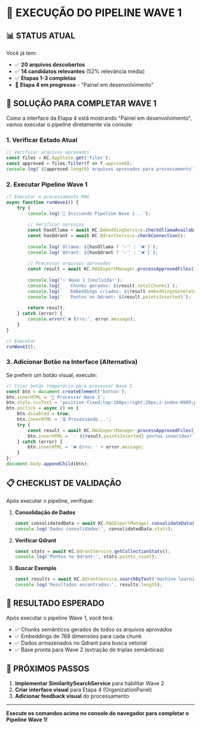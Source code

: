 # 🚀 EXECUÇÃO DO PIPELINE WAVE 1

## 📊 STATUS ATUAL

Você já tem:
- ✅ **20 arquivos descobertos** 
- ✅ **14 candidatos relevantes** (52% relevância média)
- ✅ **Etapas 1-3 completas**
- 🚧 **Etapa 4 em progresso** - "Painel em desenvolvimento"

## 🔧 SOLUÇÃO PARA COMPLETAR WAVE 1

Como a interface da Etapa 4 está mostrando "Painel em desenvolvimento", vamos executar o pipeline diretamente via console:

### 1. Verificar Estado Atual
```javascript
// Verificar arquivos aprovados
const files = KC.AppState.get('files');
const approved = files.filter(f => f.approved);
console.log(`${approved.length} arquivos aprovados para processamento`);
```

### 2. Executar Pipeline Wave 1
```javascript
// Executar o processamento RAG
async function runWave1() {
    try {
        console.log('🌊 Iniciando Pipeline Wave 1...');
        
        // Verificar serviços
        const hasOllama = await KC.EmbeddingService.checkOllamaAvailability();
        const hasQdrant = await KC.QdrantService.checkConnection();
        
        console.log(`Ollama: ${hasOllama ? '✅' : '❌'}`);
        console.log(`Qdrant: ${hasQdrant ? '✅' : '❌'}`);
        
        // Processar arquivos aprovados
        const result = await KC.RAGExportManager.processApprovedFiles();
        
        console.log('✅ Wave 1 Concluída!');
        console.log(`   Chunks gerados: ${result.totalChunks}`);
        console.log(`   Embeddings criados: ${result.embeddingsGenerated}`);
        console.log(`   Pontos no Qdrant: ${result.pointsInserted}`);
        
        return result;
    } catch (error) {
        console.error('❌ Erro:', error.message);
    }
}

// Executar
runWave1();
```

### 3. Adicionar Botão na Interface (Alternativa)
Se preferir um botão visual, execute:

```javascript
// Criar botão temporário para processar Wave 1
const btn = document.createElement('button');
btn.innerHTML = '🚀 Processar Wave 1';
btn.style.cssText = 'position:fixed;top:100px;right:20px;z-index:9999;padding:10px 20px;background:#3b82f6;color:white;border:none;border-radius:4px;cursor:pointer';
btn.onclick = async () => {
    btn.disabled = true;
    btn.innerHTML = '⏳ Processando...';
    try {
        const result = await KC.RAGExportManager.processApprovedFiles();
        btn.innerHTML = `✅ ${result.pointsInserted} pontos inseridos!`;
    } catch (error) {
        btn.innerHTML = '❌ Erro: ' + error.message;
    }
};
document.body.appendChild(btn);
```

## 📋 CHECKLIST DE VALIDAÇÃO

Após executar o pipeline, verifique:

1. **Consolidação de Dados**
   ```javascript
   const consolidatedData = await KC.RAGExportManager.consolidateData();
   console.log('Dados consolidados:', consolidatedData.stats);
   ```

2. **Verificar Qdrant**
   ```javascript
   const stats = await KC.QdrantService.getCollectionStats();
   console.log('Pontos no Qdrant:', stats.points_count);
   ```

3. **Buscar Exemplo**
   ```javascript
   const results = await KC.QdrantService.searchByText('machine learning');
   console.log('Resultados encontrados:', results.length);
   ```

## 🎯 RESULTADO ESPERADO

Após executar o pipeline Wave 1, você terá:
- ✅ Chunks semânticos gerados de todos os arquivos aprovados
- ✅ Embeddings de 768 dimensões para cada chunk
- ✅ Dados armazenados no Qdrant para busca vetorial
- ✅ Base pronta para Wave 2 (extração de triplas semânticas)

## 🚀 PRÓXIMOS PASSOS

1. **Implementar SimilaritySearchService** para habilitar Wave 2
2. **Criar interface visual** para Etapa 4 (OrganizationPanel)
3. **Adicionar feedback visual** do processamento

---

**Execute os comandos acima no console do navegador para completar o Pipeline Wave 1!**